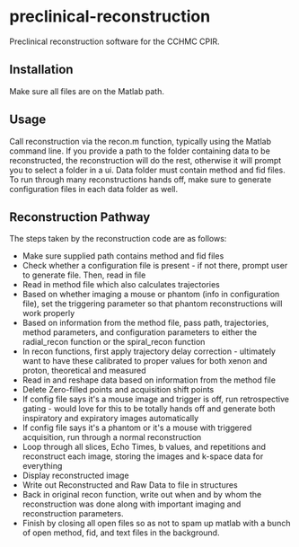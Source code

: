 # preclinical-reconstruction
Preclinical reconstruction software for the CCHMC CPIR.

## Installation
Make sure all files are on the Matlab path.

## Usage
Call reconstruction via the recon.m function, typically using the Matlab command line. If you provide a path to the folder containing data to be reconstructed, the reconstruction will do the rest, otherwise it will prompt you to select a folder in a ui. Data folder must contain method and fid files. To run through many reconstructions hands off, make sure to generate configuration files in each data folder as well.

## Reconstruction Pathway
The steps taken by the reconstruction code are as follows:
* Make sure supplied path contains method and fid files
* Check whether a configuration file is present - if not there, prompt user to generate file. Then, read in file
* Read in method file which also calculates trajectories
* Based on whether imaging a mouse or phantom (info in configuration file), set the triggering parameter so that phantom reconstructions will work properly
* Based on information from the method file, pass path, trajectories, method parameters, and configuration parameters to either the radial_recon function or the spiral_recon function
* In recon functions, first apply trajectory delay correction - ultimately want to have these calibrated to proper values for both xenon and proton, theoretical and measured
* Read in and reshape data based on information from the method file
* Delete Zero-filled points and acquisition shift points
* If config file says it's a mouse image and trigger is off, run retrospective gating - would love for this to be totally hands off and generate both inspiratory and expiratory images automatically
* If config file says it's a phantom or it's a mouse with triggered acquisition, run through a normal reconstruction
* Loop through all slices, Echo Times, b values, and repetitions and reconstruct each image, storing the images and k-space data for everything
* Display reconstructed image
* Write out Reconstructed and Raw Data to file in structures
* Back in original recon function, write out when and by whom the reconstruction was done along with important imaging and reconstruction parameters.
* Finish by closing all open files so as not to spam up matlab with a bunch of open method, fid, and text files in the background.
